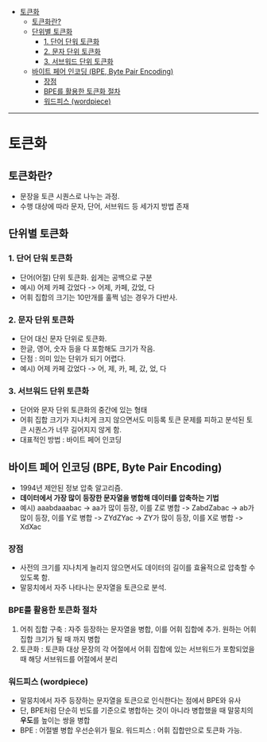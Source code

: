 - [토큰화](#토큰화)
  - [토큰화란?](#토큰화란)
  - [단위별 토큰화](#단위별-토큰화)
    - [1. 단어 단워 토큰화](#1-단어-단워-토큰화)
    - [2. 문자 단위 토큰화](#2-문자-단위-토큰화)
    - [3. 서브워드 단위 토큰화](#3-서브워드-단위-토큰화)
  - [바이트 페어 인코딩 (BPE, Byte Pair Encoding)](#바이트-페어-인코딩-bpe-byte-pair-encoding)
    - [장점](#장점)
    - [BPE를 활용한 토큰화 절차](#bpe를-활용한-토큰화-절차)
    - [워드피스 (wordpiece)](#워드피스-wordpiece)

---

# 토큰화 

## 토큰화란?

- 문장을 토큰 시퀀스로 나누는 과정.
- 수행 대상에 따라 문자, 단어, 서브워드 등 세가지 방법 존재


## 단위별 토큰화

### 1. 단어 단워 토큰화 

- 단어(어절) 단위 토큰화. 쉽게는 공백으로 구분
- 예시) 어제 카페 갔었다 -> 어제, 카페, 갔었, 다
- 어휘 집합의 크기는 10만개를 훌쩍 넘는 경우가 다반사.

### 2. 문자 단위 토큰화

- 단어 대신 문자 단위로 토큰화. 
- 한글, 영어, 숫자 등을 다 포함해도 크기가 작음.
- 단점 : 의미 있는 단위가 되기 어렵다. 
- 예시) 어제 카페 갔었다 -> 어, 제, 카, 페, 갔, 었, 다


### 3. 서브워드 단위 토큰화

- 단어와 문자 단위 토큰화의 중간에 있는 형태
- 어휘 집합 크기가 지나치게 크지 않으면서도 미등록 토큰 문제를 피하고 분석된 토큰 시퀀스가 너무 길어지지 않게 함.
- 대표적인 방법 : 바이트 페어 인코딩


## 바이트 페어 인코딩 (BPE, Byte Pair Encoding)

- 1994년 제안된 정보 압축 알고리즘. 
- **데이터에서 가장 많이 등장한 문자열을 병합해 데이터를 압축하는 기법**
- 예시) aaabdaaabac -> aa가 많이 등장, 이를 Z로 병합 -> ZabdZabac -> ab가 많이 등장, 이를 Y로 병합 -> ZYdZYac -> ZY가 많이 등장, 이를 X로 병합 -> XdXac

### 장점

- 사전의 크기를 지나치게 늘리지 않으면서도 데이터의 길이를 효율적으로 압축할 수 있도록 함.
- 말뭉치에서 자주 나타나는 문자열을 토큰으로 분석.


### BPE를 활용한 토큰화 절차

1. 어취 집합 구축 : 자주 등장하는 문자열을 병합, 이를 어휘 집합에 추가. 원하는 어휘 집합 크기가 될 때 까지 병합
2. 토큰화 : 토큰화 대상 문장의 각 어절에서 어휘 집합에 있는 서브워드가 포함되었을 때 해당 서브워드를 어절에서 분리


### 워드피스 (wordpiece)

- 말뭉치에서 자주 등장하는 문자열을 토큰으로 인식한다는 점에서 BPE와 유사
- 단, BPE처럼 단순히 빈도를 기준으로 병합하는 것이 아니라 병합했을 때 말뭉치의 **우도**를 높이는 쌍을 병합
- BPE : 어절별 병합 우선순위가 필요. 워드피스 : 어휘 집합만으로 토큰화 가능.

